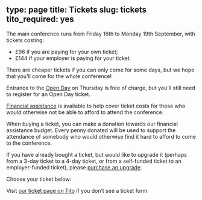 type: page
title: Tickets
slug: tickets
tito_required: yes
---

The main conference runs from Friday 16th to Monday 19th September, with tickets costing:

 * £96 if you are paying for your own ticket;
 * £144 if your employer is paying for your ticket.

There are cheaper tickets if you can only come for some days, but we hope that you'll come for the whole conference!

Entrance to the [Open Day](/open-day/) on Thursday is free of charge, but you'll still need to register for an Open Day ticket.

[Financial assistance](/financial-aid/) is available to help cover ticket costs for
those who would otherwise not be able to afford to attend the conference.

When buying a ticket, you can make a donation towards our financial assistance budget.
Every penny donated will be used to support the attendance of somebody who would otherwise find it hard to afford to come to the conference.

If you have already bought a ticket, but would like to upgrade it (perhaps from a 3-day ticket to a 4-day ticket, or from a self-funded ticket to an employer-funded ticket), please [purchase an upgrade](/tickets/upgrading/).

Choose your ticket below:

<tito-widget event="pyconuk/2016">Visit [our ticket page on Tito](https://ti.to/pyconuk/2016) if you don’t see a ticket form</tito-widget>
